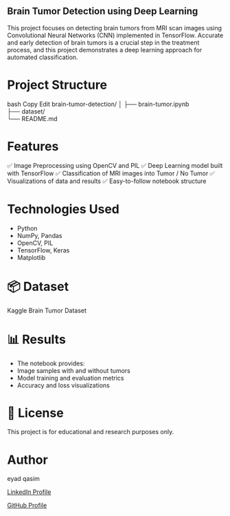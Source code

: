 ## Brain Tumor Detection using Deep Learning
This project focuses on detecting brain tumors from MRI scan images using Convolutional Neural Networks (CNN) implemented in TensorFlow. Accurate and early detection of brain tumors is a crucial step in the treatment process, and this project demonstrates a deep learning approach for automated classification.

# Project Structure
bash
Copy
Edit
brain-tumor-detection/
│
├── brain-tumor.ipynb     
├── dataset/                
└── README.md               


# Features
✅ Image Preprocessing using OpenCV and PIL
✅ Deep Learning model built with TensorFlow
✅ Classification of MRI images into Tumor / No Tumor
✅ Visualizations of data and results
✅ Easy-to-follow notebook structure

# Technologies Used
- Python
- NumPy, Pandas
- OpenCV, PIL
- TensorFlow, Keras
- Matplotlib

# 📦 Dataset
Kaggle Brain Tumor Dataset

# 📊 Results
- The notebook provides:
- Image samples with and without tumors
- Model training and evaluation metrics
- Accuracy and loss visualizations

# 📄 License
This project is for educational and research purposes only.

# Author
eyad qasim

[LinkedIn Profile](https://www.linkedin.com/in/eyad-qasim-2a96b624b/)

[GitHub Profile](https://github.com/eyad6789)



